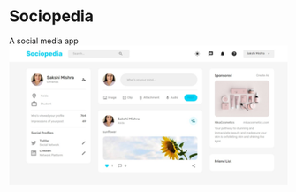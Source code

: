 # Sociopedia
A social media app
<img src="https://github.com/sam2611/Sociopedia/blob/main/Web%20capture_29-10-2023_1847_localhost.jpeg"/>
